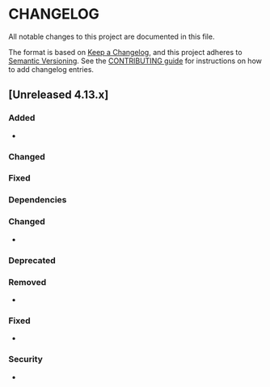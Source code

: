 # CHANGELOG
All notable changes to this project are documented in this file.

The format is based on [Keep a Changelog](https://keepachangelog.com/en/1.0.0/), and this project adheres to [Semantic Versioning](https://semver.org/spec/v2.0.0.html). See the [CONTRIBUTING guide](./CONTRIBUTING.md#Changelog) for instructions on how to add changelog entries.

## [Unreleased 4.13.x]
### Added
- 

### Changed

### Fixed

### Dependencies

### Changed
- 

### Deprecated

### Removed
- 

### Fixed
- 

### Security
- 

[Unreleased 4.12.x]: https://github.com/wazuh/wazuh-indexer/compare/4.12.1...4.13.0
